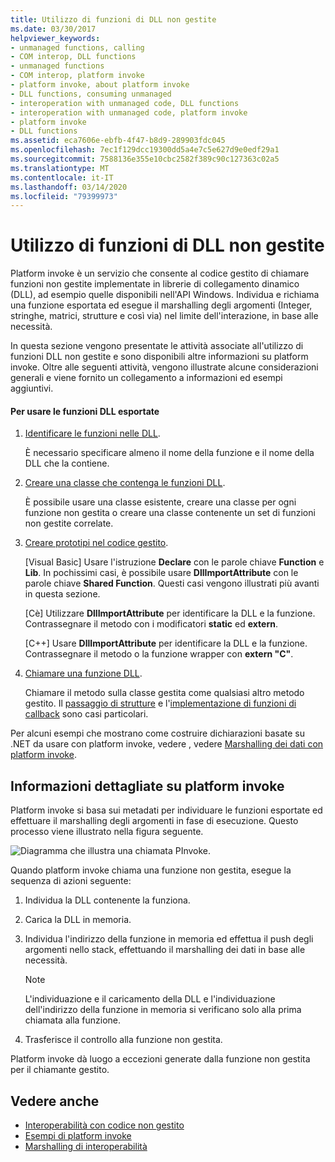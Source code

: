 ```yaml
---
title: Utilizzo di funzioni di DLL non gestite
ms.date: 03/30/2017
helpviewer_keywords:
- unmanaged functions, calling
- COM interop, DLL functions
- unmanaged functions
- COM interop, platform invoke
- platform invoke, about platform invoke
- DLL functions, consuming unmanaged
- interoperation with unmanaged code, DLL functions
- interoperation with unmanaged code, platform invoke
- platform invoke
- DLL functions
ms.assetid: eca7606e-ebfb-4f47-b8d9-289903fdc045
ms.openlocfilehash: 7ec1f129dcc19300dd5a4e7c5e627d9e0edf29a1
ms.sourcegitcommit: 7588136e355e10cbc2582f389c90c127363c02a5
ms.translationtype: MT
ms.contentlocale: it-IT
ms.lasthandoff: 03/14/2020
ms.locfileid: "79399973"
---
```

# <a name="consuming-unmanaged-dll-functions"></a>Utilizzo di funzioni di DLL non gestite
Platform invoke è un servizio che consente al codice gestito di chiamare funzioni non gestite implementate in librerie di collegamento dinamico (DLL), ad esempio quelle disponibili nell'API Windows. Individua e richiama una funzione esportata ed esegue il marshalling degli argomenti (Integer, stringhe, matrici, strutture e così via) nel limite dell'interazione, in base alle necessità.  
  
 In questa sezione vengono presentate le attività associate all'utilizzo di funzioni DLL non gestite e sono disponibili altre informazioni su platform invoke. Oltre alle seguenti attività, vengono illustrate alcune considerazioni generali e viene fornito un collegamento a informazioni ed esempi aggiuntivi.  
  
#### <a name="to-consume-exported-dll-functions"></a>Per usare le funzioni DLL esportate  
  
1. [Identificare le funzioni nelle DLL](identifying-functions-in-dlls.md).  
  
     È necessario specificare almeno il nome della funzione e il nome della DLL che la contiene.  
  
2. [Creare una classe che contenga le funzioni DLL](creating-a-class-to-hold-dll-functions.md).  
  
     È possibile usare una classe esistente, creare una classe per ogni funzione non gestita o creare una classe contenente un set di funzioni non gestite correlate.  
  
3. [Creare prototipi nel codice gestito](creating-prototypes-in-managed-code.md).  
  
     [Visual Basic] Usare l'istruzione **Declare** con le parole chiave **Function** e **Lib**. In pochissimi casi, è possibile usare **DllImportAttribute** con le parole chiave **Shared Function**. Questi casi vengono illustrati più avanti in questa sezione.  
  
     [Cè] Utilizzare **DllImportAttribute** per identificare la DLL e la funzione. Contrassegnare il metodo con i modificatori **static** ed **extern**.  
  
     [C++] Usare **DllImportAttribute** per identificare la DLL e la funzione. Contrassegnare il metodo o la funzione wrapper con **extern "C"**.  
  
4. [Chiamare una funzione DLL](calling-a-dll-function.md).  
  
     Chiamare il metodo sulla classe gestita come qualsiasi altro metodo gestito. Il [passaggio di strutture](passing-structures.md) e l'[implementazione di funzioni di callback](callback-functions.md) sono casi particolari.  
  
 Per alcuni esempi che mostrano come costruire dichiarazioni basate su .NET da usare con platform invoke, vedere , vedere [Marshalling dei dati con platform invoke](marshaling-data-with-platform-invoke.md).  
  
## <a name="a-closer-look-at-platform-invoke"></a>Informazioni dettagliate su platform invoke  
 Platform invoke si basa sui metadati per individuare le funzioni esportate ed effettuare il marshalling degli argomenti in fase di esecuzione. Questo processo viene illustrato nella figura seguente.  
  
 ![Diagramma che illustra una chiamata PInvoke.](./media/consuming-unmanaged-dll-functions/platform-invoke-call.gif)  
  
 Quando platform invoke chiama una funzione non gestita, esegue la sequenza di azioni seguente:  
  
1. Individua la DLL contenente la funziona.  
  
2. Carica la DLL in memoria.  
  
3. Individua l'indirizzo della funzione in memoria ed effettua il push degli argomenti nello stack, effettuando il marshalling dei dati in base alle necessità.  
  
    > [!NOTE]
    > L'individuazione e il caricamento della DLL e l'individuazione dell'indirizzo della funzione in memoria si verificano solo alla prima chiamata alla funzione.  
  
4. Trasferisce il controllo alla funzione non gestita.  
  
 Platform invoke dà luogo a eccezioni generate dalla funzione non gestita per il chiamante gestito.

## <a name="see-also"></a>Vedere anche

- [Interoperabilità con codice non gestito](index.md)
- [Esempi di platform invoke](platform-invoke-examples.md)
- [Marshalling di interoperabilità](interop-marshaling.md)
